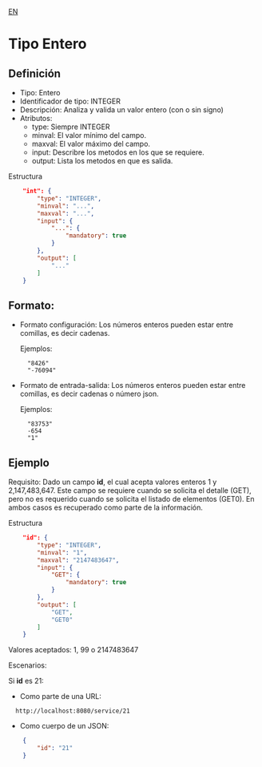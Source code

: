 [EN](INTEGER.md)
# Tipo Entero

## Definición
* Tipo: Entero
* Identificador de tipo: INTEGER
* Descripción: Analiza y valida un valor entero (con o sin signo)
* Atributos:
  * type: Siempre INTEGER
  * minval: El valor mínimo del campo.
  * maxval: El valor máximo del campo.
  * input: Describre los metodos en los que se requiere.
  * output: Lista los metodos en que es salida.

Estructura
```json
	"int": {
		"type": "INTEGER",
		"minval": "...",
		"maxval": "...",
		"input": {
			"...": {
				"mandatory": true
			}
		},
		"output": [
			"..."
		]
	}
```
## Formato:
* Formato configuración:
  Los números enteros pueden estar entre comillas, es decir cadenas.

  Ejemplos:
  ```text
	"8426"
	"-76094"
  ```
* Formato de entrada-salida:
  Los números enteros pueden estar entre comillas, es decir cadenas o número json.

  Ejemplos:
  ```text
	"83753"
	-654
	"1"
  ```

## Ejemplo

Requisito: Dado un campo __id__, el cual acepta valores enteros 1 y 2,147,483,647.
Este campo se requiere cuando se solicita el detalle (GET), pero no es requerido cuando se solicita el listado de elementos (GET0).
En ambos casos es recuperado como parte de la información.

Estructura
```json
	"id": {
		"type": "INTEGER",
		"minval": "1",
		"maxval": "2147483647",
		"input": {
			"GET": {
				"mandatory": true
			}
		},
		"output": [
			"GET",
			"GET0"
		]
	}
```

Valores aceptados: 1, 99 o 2147483647

Escenarios:

Si __id__ es 21:
* Como parte de una URL:
```text
  http://localhost:8080/service/21
```
* Como cuerpo de un JSON:
```json
	{
		"id": "21"
	}
```
